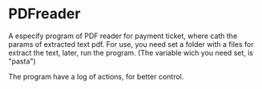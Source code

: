 # PDFreader
A especify program of PDF reader for payment ticket, where cath the params of extracted text pdf.
For use, you need set a folder with a files for extract the text, later, run the program. (The variable wich you need set, is "pasta")

The program have a log of actions, for better control.
